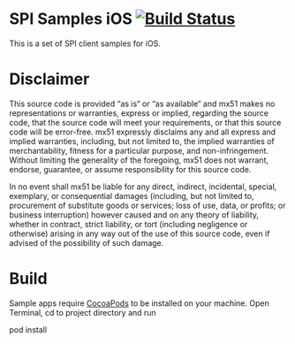 # SPI Samples iOS [![Build Status](https://travis-ci.org/mx51/spi-samples-ios.svg?branch=master)](https://travis-ci.org/mx51/spi-samples-ios)

This is a set of SPI client samples for iOS.

# Disclaimer

This source code is provided “as is“ or “as available“ and mx51 makes no representations or warranties, express or implied, regarding the source code, that the source code will meet your requirements, or that this source code will be error-free. mx51 expressly disclaims any and all express and implied warranties, including, but not limited to, the implied warranties of merchantability, fitness for a particular purpose, and non-infringement. Without limiting the generality of the foregoing, mx51 does not warrant, endorse, guarantee, or assume responsibility for this source code.   

In no event shall mx51 be liable for any direct, indirect, incidental, special, exemplary, or consequential damages (including, but not limited to, procurement of substitute goods or services; loss of use, data, or profits; or business interruption) however caused and on any theory of liability, whether in contract, strict liability, or tort (including negligence or otherwise) arising in any way out of the use of this source code, even if advised of the possibility of such damage.

# Build

Sample apps require [CocoaPods](https://guides.cocoapods.org/using/getting-started.html) to be installed on your machine.
Open Terminal, cd to project directory and run

pod install
